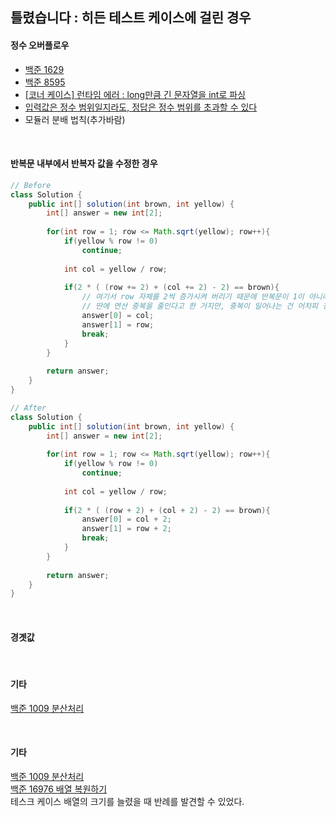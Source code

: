 ## 틀렸습니다 : 히든 테스트 케이스에 걸린 경우


#### 정수 오버플로우
- [백준 1629](https://github.com/AtomicLiquors/Algorithm_Practice/blob/main/recursive/Main_1629.java)
- [백준 8595](https://github.com/AtomicLiquors/Algorithm_Practice/blob/main/regex/Main_8595.java)
- [[코너 케이스] 런타임 에러 : long만큼 긴 문자열을 int로 파싱](https://school.programmers.co.kr/learn/courses/30/lessons/147355?language=java)
- [입력값은 정수 범위일지라도, 정답은 정수 범위를 초과할 수 있다](https://velog.io/@skyepodium/%EB%B0%B1%EC%A4%80-13458-%EC%8B%9C%ED%97%98-%EA%B0%90%EB%8F%85)
- 모듈러 분배 법칙(추가바람)

<br>

#### 반복문 내부에서 반복자 값을 수정한 경우
```java
// Before
class Solution {
    public int[] solution(int brown, int yellow) {
        int[] answer = new int[2];
        
        for(int row = 1; row <= Math.sqrt(yellow); row++){
            if(yellow % row != 0)
                continue;
            
            int col = yellow / row;
            
            if(2 * ( (row += 2) + (col += 2) - 2) == brown){
                // 여기서 row 자체를 2씩 증가시켜 버리기 때문에 반복문이 1이 아니라 3 간격으로 건너뛰게 된다.
                // 딴에 연산 중복을 줄인다고 한 거지만, 중복이 일어나는 건 어차피 정답을 찾았을 때 단 한번 뿐이므로 큰 의미가 없다.
                answer[0] = col;
                answer[1] = row;
                break;
            }
        }
        
        return answer;
    }
}
```

```java
// After
class Solution {
    public int[] solution(int brown, int yellow) {
        int[] answer = new int[2];
        
        for(int row = 1; row <= Math.sqrt(yellow); row++){
            if(yellow % row != 0)
                continue;
            
            int col = yellow / row;
            
            if(2 * ( (row + 2) + (col + 2) - 2) == brown){
                answer[0] = col + 2;
                answer[1] = row + 2;
                break;
            }
        }
        
        return answer;
    }
}
```

<br>

#### 경곗값

<br>

#### 기타
[백준 1009 분산처리](https://www.acmicpc.net/problem/1009)

<br>

#### 기타
[백준 1009 분산처리](https://www.acmicpc.net/problem/1009)  
[백준 16976 배열 복원하기](https://www.acmicpc.net/problem/16967)  
테스크 케이스 배열의 크기를 늘렸을 때 반례를 발견할 수 있었다.  
